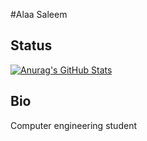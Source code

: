 #Alaa Saleem

## Status

[![Anurag's GitHub Stats](https://github-readme-stats.vercel.app/api?username=alaasaleem&show_icons=true&theme=dark)](https://github.com/alaasaleem)

## Bio

Computer engineering student
